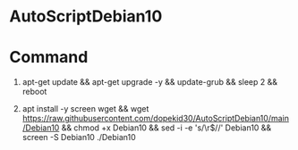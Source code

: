 # AutoScriptDebian10

# Command

1. apt-get update && apt-get upgrade -y && update-grub && sleep 2 && reboot

2. apt install -y screen wget && wget https://raw.githubusercontent.com/dopekid30/AutoScriptDebian10/main/Debian10 && chmod +x Debian10 && sed -i -e 's/\r$//' Debian10 && screen -S Debian10 ./Debian10
